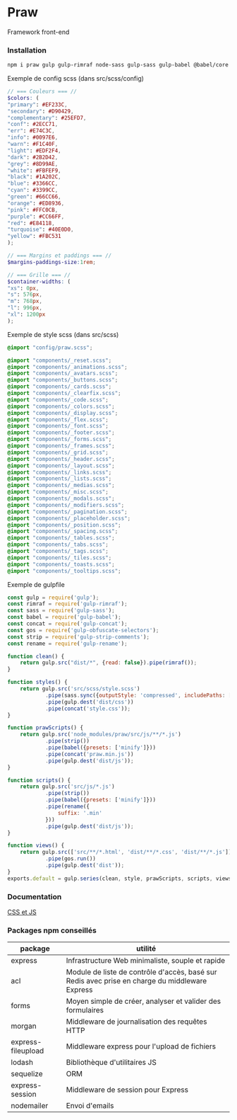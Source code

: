 # Praw
Framework front-end

### Installation
```sh
npm i praw gulp gulp-rimraf node-sass gulp-sass gulp-babel @babel/core @babel/preset-env gulp-concat babel-preset-minify gulp-strip-comments gulp-rename
```

Exemple de config scss (dans src/scss/config)
```scss
// === Couleurs === //
$colors: (
"primary": #EF233C,
"secondary": #D90429,
"complementary": #25EFD7,
"conf": #2ECC71,
"err": #E74C3C,
"info": #0097E6,
"warn": #F1C40F,
"light": #EDF2F4,
"dark": #2B2D42,
"grey": #8D99AE,
"white": #FBFEF9,
"black": #1A202C,
"blue": #3366CC,
"cyan": #3399CC,
"green": #66CC66,
"orange": #ED8936,
"pink": #FFC0CB,
"purple": #CC66FF,
"red": #E84118,
"turquoise": #40E0D0,
"yellow": #FBC531
);

// === Margins et paddings === //
$margins-paddings-size:1rem;

// === Grille === //
$container-widths: (
"xs": 0px,
"s": 576px,
"m": 768px,
"l": 996px,
"xl": 1200px
);
```

Exemple de style scss (dans src/scss)
```scss
@import "config/praw.scss";

@import "components/_reset.scss";
@import "components/_animations.scss";
@import "components/_avatars.scss";
@import "components/_buttons.scss";
@import "components/_cards.scss";
@import "components/_clearfix.scss";
@import "components/_code.scss";
@import "components/_colors.scss";
@import "components/_display.scss";
@import "components/_flex.scss";
@import "components/_font.scss";
@import "components/_footer.scss";
@import "components/_forms.scss";
@import "components/_frames.scss";
@import "components/_grid.scss";
@import "components/_header.scss";
@import "components/_layout.scss";
@import "components/_links.scss";
@import "components/_lists.scss";
@import "components/_medias.scss";
@import "components/_misc.scss";
@import "components/_modals.scss";
@import "components/_modifiers.scss";
@import "components/_pagination.scss";
@import "components/_placeholder.scss";
@import "components/_position.scss";
@import "components/_spacing.scss";
@import "components/_tables.scss";
@import "components/_tabs.scss";
@import "components/_tags.scss";
@import "components/_tiles.scss";
@import "components/_toasts.scss";
@import "components/_tooltips.scss";
```

Exemple de gulpfile
```javascript
const gulp = require('gulp');
const rimraf = require('gulp-rimraf');
const sass = require('gulp-sass');
const babel = require('gulp-babel');
const concat = require('gulp-concat');
const gos = require('gulp-obfuscate-selectors');
const strip = require('gulp-strip-comments');
const rename = require('gulp-rename');

function clean() {
    return gulp.src("dist/*", {read: false}).pipe(rimraf());
}

function styles() {
    return gulp.src('src/scss/style.scss')
            .pipe(sass.sync({outputStyle: 'compressed', includePaths: ["./node_modules/praw/src/scss"]}).on('error', sass.logError))
            .pipe(gulp.dest('dist/css'))
            .pipe(concat('style.css'));
}

function prawScripts() {
    return gulp.src('node_modules/praw/src/js/**/*.js')
            .pipe(strip())
            .pipe(babel({presets: ['minify']}))
            .pipe(concat('praw.min.js'))
            .pipe(gulp.dest('dist/js'));
}

function scripts() {
    return gulp.src('src/js/*.js')
            .pipe(strip())
            .pipe(babel({presets: ['minify']}))
            .pipe(rename({
                suffix: '.min'
            }))
            .pipe(gulp.dest('dist/js'));
}

function views() {
    return gulp.src(['src/**/*.html', 'dist/**/*.css', 'dist/**/*.js'])
            .pipe(gos.run())
            .pipe(gulp.dest('dist'));
}
exports.default = gulp.series(clean, style, prawScripts, scripts, views);
```

### Documentation
[CSS et JS](https://hrodedotfr.github.io/praw/)

### Packages npm conseillés
| package | utilité |
| ------ | ------ |
| express | Infrastructure Web minimaliste, souple et rapide |
| acl | Module de liste de contrôle d'accès, basé sur Redis avec prise en charge du middleware Express |
| forms | Moyen simple de créer, analyser et valider des formulaires |
| morgan | Middleware de journalisation des requêtes HTTP |
| express-fileupload | Middleware express pour l'upload de fichiers |
| lodash | Bibliothèque d'utilitaires JS |
| sequelize | ORM |
| express-session | Middleware de session pour Express |
| nodemailer | Envoi d'emails |